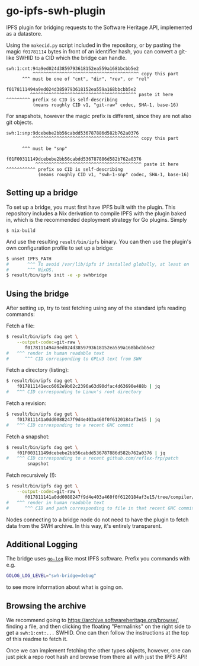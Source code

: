 # go-ipfs-swh-plugin

IPFS plugin for bridging requests to the Software Heritage API,
implemented as a datastore.

Using the `makecid.py` script included in the repository, or by pasting
the magic `f01781114` bytes in front of an identifier hash, you can
convert a git-like SWHID to a CID which the bridge can handle.

```
swh:1:cnt:94a9ed024d3859793618152ea559a168bbcbb5e2
          ^^^^^^^^^^^^^^^^^^^^^^^^^^^^^^^^^^^^^^^^ copy this part
      ^^^ must be one of "cnt", "dir", "rev", or "rel"

f0178111494a9ed024d3859793618152ea559a168bbcbb5e2
         ^^^^^^^^^^^^^^^^^^^^^^^^^^^^^^^^^^^^^^^^ paste it here
^^^^^^^^^ prefix so CID is self-describing
          (means roughly CID v1, "git-raw" codec, SHA-1, base-16)
```

For snapshots, however the magic prefix is different, since they are not
also git objects.

```
swh:1:snp:9dcebebe2bb56cabdd536787886d582b762a0376
          ^^^^^^^^^^^^^^^^^^^^^^^^^^^^^^^^^^^^^^^^ copy this part

      ^^^ must be "snp"

f01F00311149dcebebe2bb56cabdd536787886d582b762a0376
           ^^^^^^^^^^^^^^^^^^^^^^^^^^^^^^^^^^^^^^^^ paste it here
^^^^^^^^^^^ prefix so CID is self-describing
		    (means roughly CID v1, "swh-1-snp" codec, SHA-1, base-16)
```

## Setting up a bridge

To set up a bridge, you must first have IPFS built with the plugin.
This repository includes a Nix derivation to compile IPFS with the
plugin baked in, which is the recommended deployment strategy for Go
plugins. Simply

```
$ nix-build
```

And use the resulting `result/bin/ipfs` binary. You can then use the
plugin's own configuration profile to set up a bridge:

```bash
$ unset IPFS_PATH
#       ^^^ To avoid /var/lib/ipfs if installed globally, at least on
#       ^^^ NixOS.
$ result/bin/ipfs init -e -p swhbridge
```

## Using the bridge

After setting up, try to test fetching using any of the standard ipfs
reading commands:

Fetch a file:
```bash
$ result/bin/ipfs dag get \
    --output-codec=git-raw \
       f0178111494a9ed024d3859793618152ea559a168bbcbb5e2
#   ^^^ render in human readable text
#      ^^^ CID corresponding to GPLv3 text from SWH
```

Fetch a directory (listing):
```bash
$ result/bin/ipfs dag get \
    f017811141ecc6062e9b02c2396a63d90dfac4d63690e488b | jq
#   ^^^ CID corresponding to Linux's root directory
```

Fetch a revision:
```bash
$ result/bin/ipfs dag get \
    f017811141a0dd0088247f9d4e403a460f0f6120184af3e15 | jq
#   ^^^ CID corresponding to a recent GHC commit
```

Fetch a snapshot:
```bash
$ result/bin/ipfs dag get \
    f01F00311149dcebebe2bb56cabdd536787886d582b762a0376 | jq
#   ^^^ CID corresponding to a recent github.com/reflex-frp/patch
        snapshot
```

Fetch recursively (!):
```bash
$ result/bin/ipfs dag get \
    --output-codec=git-raw \
       f017811141a0dd0088247f9d4e403a460f0f6120184af3e15/tree/compiler/hash/GHC/hash/Core/hash/Type.hs/hash
#   ^^^ render in human readable text
#      ^^^ CID and path corresponding to file in that recent GHC commit
```

Nodes connecting to a bridge node do not need to have the plugin to
fetch data from the SWH archive. In this way, it's entirely transparent.

## Additional Logging

The bridge uses [`go-log`](https://github.com/ipfs/go-log) like most
IPFS software. Prefix you commands with e.g.
```bash
GOLOG_LOG_LEVEL="swh-bridge=debug"
```
to see more information about what is going on.

## Browsing the archive

We recommend going to https://archive.softwareheritage.org/browse/,
finding a file, and then clicking the floating "Permalinks" on the right
side to get a `swh:1:cnt:...` SWHID. One can then follow the
instructions at the top of this readme to fetch it.

Once we can implement fetching the other types objects, however, one can
just pick a repo root hash and browse from there all with just the IPFS
API!
